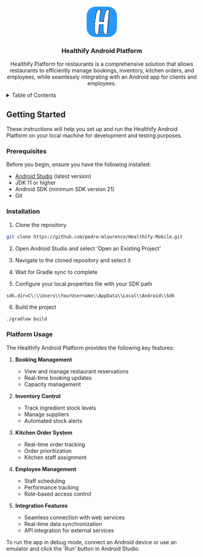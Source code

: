 <!-- PROJECT LOGO -->
<br />
<div align="center">
  <a href="https://github.com/pedro-mlourenco/Healthify/tree/main/Mobile">
    <img src="app\src\main\ic_healthify-playstore.png" alt="Logo" width="80" height="80" style="border-radius: 30%">
  </a>

<h3 align="center">Healthify Android Platform</h3>
<p align="center">
    Healthify Platform for restaurants is a comprehensive solution that allows restaurants to efficiently manage bookings, inventory, kitchen orders, and employees, while seamlessly integrating with an Android app for clients and employees.
  </p>
</div>

<details>
  <summary>Table of Contents</summary>
  <ol>
    <li>
      <a href="#getting-started">Getting Started</a>
      <ul>
        <li><a href="#prerequisites">Prerequisites</a></li>
        <li><a href="#installation">Installation</a></li>
      </ul>
    </li>
    <li>
      <a href="#platform-usage">Platform Usage</a>
      <ul>
        <li><a href="#booking-management">Booking Management</a></li>
        <li><a href="#inventory-control">Inventory Control</a></li>
        <li><a href="#kitchen-order-system">Kitchen Order System</a></li>
        <li><a href="#employee-management">Employee Management</a></li>
        <li><a href="#integration-features">Integration Features</a></li>
      </ul>
    </li>
  </ol>
</details>

## Getting Started

These instructions will help you set up and run the Healthify Android Platform on your local machine for development and testing purposes.

### Prerequisites

Before you begin, ensure you have the following installed:
* [Android Studio](https://developer.android.com/studio) (latest version)
* JDK 11 or higher
* Android SDK (minimum SDK version 21)
* Git

### Installation

1. Clone the repository
```bash
git clone https://github.com/pedro-mlourenco/Healthify-Mobile.git
```

2. Open Android Studio and select 'Open an Existing Project'

3. Navigate to the cloned repository and select it

4. Wait for Gradle sync to complete

5. Configure your local.properties file with your SDK path
```properties
sdk.dir=C\:\\Users\\YourUsername\\AppData\\Local\\Android\\Sdk
```

6. Build the project
```bash
./gradlew build
```

### Platform Usage

The Healthify Android Platform provides the following key features:

1. **Booking Management**
   - View and manage restaurant reservations
   - Real-time booking updates
   - Capacity management

2. **Inventory Control**
   - Track ingredient stock levels
   - Manage suppliers
   - Automated stock alerts

3. **Kitchen Order System**
   - Real-time order tracking
   - Order prioritization
   - Kitchen staff assignment

4. **Employee Management**
   - Staff scheduling
   - Performance tracking
   - Role-based access control

5. **Integration Features**
   - Seamless connection with web services
   - Real-time data synchronization
   - API integration for external services

To run the app in debug mode, connect an Android device or use an emulator and click the 'Run' button in Android Studio.